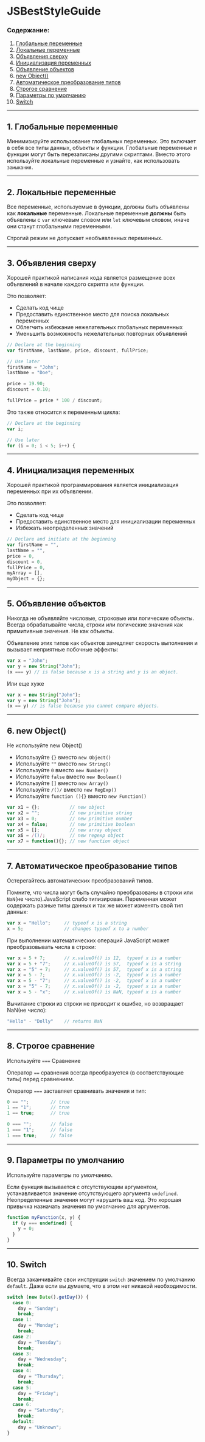 # JSBestStyleGuide

### Содержание:
1. [Глобальные переменные](#global)
2. [Локальные переменные](#local)
3. [Объявления сверху](#naming)
4. [Инициализация переменных](#initialize)
5. [Объявление объектов](#declare)
6. [new Object()](#newObj)
7. [Автоматическое преобразование типов](#convers)
8. [Строгое сравнение](#comparison)
9. [Параметры по умолчанию](#default)
10. [Switch](#switch)

---
## <a name="global">1. Глобальные переменные</a>

Минимизируйте использование глобальных переменных.
Это включает в себя все типы данных, объекты и функции.
Глобальные переменные и функции могут быть перезаписаны другими скриптами.
Вместо этого используйте локальные переменные и узнайте, как использовать `замыкания`.

---
## <a name="local">2. Локальные переменные</a>

Все переменные, используемые в функции, должны быть объявлены как **локальные** переменные.
Локальные переменные **должны** быть объявлены с `var` ключевым словом или `let` ключевым словом, иначе они станут глобальными переменными.

Строгий режим не допускает необъявленных переменных.

---
## <a name="naming">3. Объявления сверху</a>

Хорошей практикой написания кода является размещение всех объявлений в начале каждого скрипта или функции.

Это позволяет:
- Сделать код чище
- Предоставить единственное место для поиска локальных переменных
- Облегчить избежание нежелательных глобальных переменных
- Уменьшить возможность нежелательных повторных объявлений

``` js
// Declare at the beginning
var firstName, lastName, price, discount, fullPrice;

// Use later
firstName = "John";
lastName = "Doe";

price = 19.90;
discount = 0.10;

fullPrice = price * 100 / discount;
```
Это также относится к переменным цикла:
```js
// Declare at the beginning
var i;

// Use later
for (i = 0; i < 5; i++) {
```

---
## <a name="initialize">4. Инициализация переменных</a>

Хорошей практикой программирования является инициализация переменных при их объявлении.

Это позволяет:
- Сделать код чище
- Предоставить единственное место для инициализации переменных
- Избежать неопределенных значений

```js
// Declare and initiate at the beginning
var firstName = "",
lastName = "",
price = 0,
discount = 0,
fullPrice = 0,
myArray = [],
myObject = {};
```

---
## <a name="declare">5. Объявление объектов</a>

Никогда не объявляйте числовые, строковые или логические объекты.
Всегда обрабатывайте числа, строки или логические значения как примитивные значения. Не как объекты.

Объявление этих типов как объектов замедляет скорость выполнения и вызывает неприятные побочные эффекты:

```js
var x = "John";             
var y = new String("John");
(x === y) // is false because x is a string and y is an object.
```
Или еще хуже
```js
var x = new String("John");             
var y = new String("John");
(x == y) // is false because you cannot compare objects.
```

---
## <a name="newObj">6. new Object()</a>

Не используйте new Object()
- Используйте `{}` вместо `new Object()`
- Используйте `""` вместо `new String()`
- Используйте `0` вместо `new Number()`
- Используйте `false` вместо `new Boolean()`
- Используйте `[]` вместо `new Array()`
- Используйте `/()/` вместо `new RegExp()`
- Используйте `function (){}` вместо `new Function()`

```js
var x1 = {};           // new object
var x2 = "";           // new primitive string
var x3 = 0;            // new primitive number
var x4 = false;        // new primitive boolean
var x5 = [];           // new array object
var x6 = /()/;         // new regexp object
var x7 = function(){}; // new function object
```

---
## <a name="convers">7. Автоматическое преобразование типов</a>
Остерегайтесь автоматических преобразований типов.

Помните, что числа могут быть случайно преобразованы в строки или `NaN`(не число).JavaScript слабо типизирован. Переменная может содержать разные типы данных и так же может изменять свой тип данных:
```js
var x = "Hello";     // typeof x is a string
x = 5;               // changes typeof x to a number
```
При выполнении математических операций JavaScript может преобразовывать числа в строки:
```js
var x = 5 + 7;       // x.valueOf() is 12,  typeof x is a number
var x = 5 + "7";     // x.valueOf() is 57,  typeof x is a string
var x = "5" + 7;     // x.valueOf() is 57,  typeof x is a string
var x = 5 - 7;       // x.valueOf() is -2,  typeof x is a number
var x = 5 - "7";     // x.valueOf() is -2,  typeof x is a number
var x = "5" - 7;     // x.valueOf() is -2,  typeof x is a number
var x = 5 - "x";     // x.valueOf() is NaN, typeof x is a number
```
Вычитание строки из строки не приводит к ошибке, но возвращает NaN(не число):
```js
"Hello" - "Dolly"    // returns NaN
```

---
## <a name="comparison">8. Строгое сравнение</a>

Используйте `===` Сравнение

Оператор `==` сравнения всегда преобразуется (в соответствующие типы) перед сравнением.

Оператор `===` заставляет сравнивать значения и тип:

```js
0 == "";        // true
1 == "1";       // true
1 == true;      // true

0 === "";       // false
1 === "1";      // false
1 === true;     // false
```

---
## <a name="default">9. Параметры по умолчанию</a>

Используйте параметры по умолчанию.

Если функция вызывается с отсутствующим аргументом, устанавливается значение отсутствующего аргумента `undefined`.
Неопределенные значения могут нарушить ваш код. Это хорошая привычка назначать значения по умолчанию для аргументов.

```js
function myFunction(x, y) {
  if (y === undefined) {
    y = 0;
  }
}
```

---
## <a name="switch">10. Switch</a>

Всегда заканчивайте свои инструкции `switch` значением по умолчанию `default`. Даже если вы думаете, что в этом нет никакой необходимости.

```js
switch (new Date().getDay()) {
  case 0:
    day = "Sunday";
    break;
  case 1:
    day = "Monday";
    break;
  case 2:
    day = "Tuesday";
    break;
  case 3:
    day = "Wednesday";
    break;
  case 4:
    day = "Thursday";
    break;
  case 5:
    day = "Friday";
    break;
  case 6:
    day = "Saturday";
    break;
  default:
    day = "Unknown";
}
```